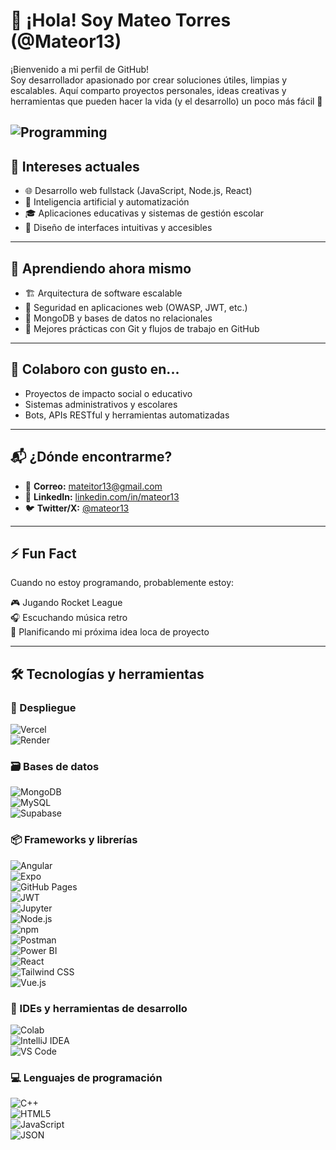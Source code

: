# 👋 ¡Hola! Soy Mateo Torres (@Mateor13)

¡Bienvenido a mi perfil de GitHub!  
Soy desarrollador apasionado por crear soluciones útiles, limpias y escalables. Aquí comparto proyectos personales, ideas creativas y herramientas que pueden hacer la vida (y el desarrollo) un poco más fácil 🚀

![Programming](https://media3.giphy.com/media/v1.Y2lkPTc5MGI3NjExMmk3NXlidWJ0ZGZla2d3Mjh5YnF5dWNweWV0eW81bXl2cWhvM2ZkYyZlcD12MV9pbnRlcm5hbF9naWZfYnlfaWQmY3Q9Zw/qgQUggAC3Pfv687qPC/giphy.gif)
---

## 👀 Intereses actuales

- 🌐 Desarrollo web fullstack (JavaScript, Node.js, React)
- 🤖 Inteligencia artificial y automatización
- 🎓 Aplicaciones educativas y sistemas de gestión escolar
- 🧠 Diseño de interfaces intuitivas y accesibles

---

## 🌱 Aprendiendo ahora mismo

- 🏗️ Arquitectura de software escalable
- 🔐 Seguridad en aplicaciones web (OWASP, JWT, etc.)
- 🧪 MongoDB y bases de datos no relacionales
- 🔄 Mejores prácticas con Git y flujos de trabajo en GitHub

---

## 🤝 Colaboro con gusto en...

- Proyectos de impacto social o educativo
- Sistemas administrativos y escolares
- Bots, APIs RESTful y herramientas automatizadas

---

## 📬 ¿Dónde encontrarme?

- 📧 **Correo:** [mateitor13@gmail.com](mailto:mateitor13@gmail.com)  
- 💼 **LinkedIn:** [linkedin.com/in/mateor13](https://www.linkedin.com/in/mateo-aldair-torres-lara-443677355)  
- 🐦 **Twitter/X:** [@mateor13](https://twitter.com/Teo_torres1309)

---

## ⚡ Fun Fact

Cuando no estoy programando, probablemente estoy:

🎮 Jugando Rocket League  
🎧 Escuchando música retro  
🧠 Planificando mi próxima idea loca de proyecto

---

## 🛠️ Tecnologías y herramientas

### 🚀 Despliegue  
![Vercel](https://img.shields.io/badge/Vercel-000000?style=for-the-badge&logo=vercel&logoColor=white)  
![Render](https://img.shields.io/badge/Render-46E3B7?style=for-the-badge&logo=render&logoColor=white)

### 🗃️ Bases de datos  
![MongoDB](https://img.shields.io/badge/MongoDB-4EA94B?style=for-the-badge&logo=mongodb&logoColor=white)  
![MySQL](https://img.shields.io/badge/MySQL-005C84?style=for-the-badge&logo=mysql&logoColor=white)  
![Supabase](https://img.shields.io/badge/Supabase-181818?style=for-the-badge&logo=supabase&logoColor=white)

### 📦 Frameworks y librerías  
![Angular](https://img.shields.io/badge/Angular-DD0031?style=for-the-badge&logo=angular&logoColor=white)  
![Expo](https://img.shields.io/badge/Expo-1B1F23?style=for-the-badge&logo=expo&logoColor=white)  
![GitHub Pages](https://img.shields.io/badge/GitHub%20Pages-222222?style=for-the-badge&logo=GitHub%20Pages&logoColor=white)  
![JWT](https://img.shields.io/badge/JWT-000000?style=for-the-badge&logo=JSON%20web%20tokens&logoColor=white)  
![Jupyter](https://img.shields.io/badge/Jupyter-F37626.svg?&style=for-the-badge&logo=Jupyter&logoColor=white)  
![Node.js](https://img.shields.io/badge/Node%20js-339933?style=for-the-badge&logo=nodedotjs&logoColor=white)  
![npm](https://img.shields.io/badge/npm-CB3837?style=for-the-badge&logo=npm&logoColor=white)  
![Postman](https://img.shields.io/badge/Postman-FF6C37?style=for-the-badge&logo=Postman&logoColor=white)  
![Power BI](https://img.shields.io/badge/PowerBI-F2C811?style=for-the-badge&logo=Power%20BI&logoColor=white)  
![React](https://img.shields.io/badge/React-20232A?style=for-the-badge&logo=react&logoColor=61DAFB)  
![Tailwind CSS](https://img.shields.io/badge/Tailwind_CSS-38B2AC?style=for-the-badge&logo=tailwind-css&logoColor=white)  
![Vue.js](https://img.shields.io/badge/Vue%20js-35495E?style=for-the-badge&logo=vuedotjs&logoColor=4FC08D)

### 🧰 IDEs y herramientas de desarrollo  
![Colab](https://img.shields.io/badge/Colab-F9AB00?style=for-the-badge&logo=googlecolab&color=525252)  
![IntelliJ IDEA](https://img.shields.io/badge/IntelliJ_IDEA-000000.svg?style=for-the-badge&logo=intellij-idea&logoColor=white)  
![VS Code](https://img.shields.io/badge/Visual_Studio_Code-0078D4?style=for-the-badge&logo=visual%20studio%20code&logoColor=white)

### 💻 Lenguajes de programación  
![C++](https://img.shields.io/badge/C%2B%2B-00599C?style=for-the-badge&logo=c%2B%2B&logoColor=white)  
![HTML5](https://img.shields.io/badge/HTML5-E34F26?style=for-the-badge&logo=html5&logoColor=white)  
![JavaScript](https://img.shields.io/badge/JavaScript-323330?style=for-the-badge&logo=javascript&logoColor=F7DF1E)  
![JSON](https://img.shields.io/badge/json-5E5C5C?style=for-the-badge&logo=json&logoColor=white)

